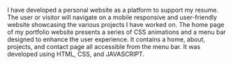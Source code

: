 I have developed a personal website as a platform to support my resume.
The user or visitor will navigate on a mobile responsive and user-friendly website showcasing the various projects I have worked on.
The home page of my portfolio website presents a series of CSS animations and a menu bar designed to enhance the user experience.
It contains a home, about, projects, and contact page all accessible from the menu bar.
It was developed using HTML, CSS, and JAVASCRIPT.
